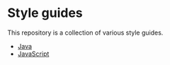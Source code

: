 # Style guides

This repository is a collection of various style guides.

- [Java](java/README.md)
- [JavaScript](javascript/README.md)
